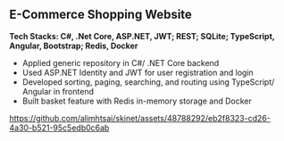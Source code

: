 ## E-Commerce Shopping Website 
<b>Tech Stacks: C#, .Net Core, ASP.NET, JWT; REST; SQLite; TypeScript, Angular, Bootstrap; Redis, Docker</b>
* Applied generic repository in C#/ .NET Core backend
* Used ASP.NET Identity and JWT for user registration and login
* Developed sorting, paging, searching, and routing using TypeScript/ Angular in frontend
* Built basket feature with Redis in-memory storage and Docker

https://github.com/alimhtsai/skinet/assets/48788292/eb2f8323-cd26-4a30-b521-95c5edb0c6ab

